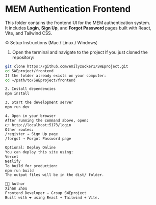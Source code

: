 # MEM Authentication Frontend

This folder contains the frontend UI for the MEM authentication system.  
It includes **Login**, **Sign Up**, and **Forgot Password** pages built with React, Vite, and Tailwind CSS.

⚙️ Setup Instructions (Mac / Linux / Windows)

1. Open the terminal and navigate to the project
If you just cloned the repository:
```bash
git clone https://github.com/emilyzucker1/SWEproject.git
cd SWEproject/frontend
If the folder already exists on your computer:
cd ~/path/to/SWEproject/frontend

2. Install dependencies
npm install

3. Start the development server
npm run dev

4. Open in your browser
After running the command above, open:
👉 http://localhost:5173/login
Other routes:
/register → Sign Up page
/forgot → Forgot Password page

Optional: Deploy Online
You can deploy this site using:
Vercel
Netlify
To build for production:
npm run build
The output files will be in the dist/ folder.

👩‍💻 Author
Xihan Zhou
Frontend Developer — Group SWEproject
Built with ❤️ using React + Tailwind + Vite.
